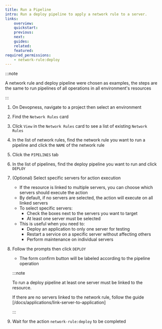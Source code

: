 ```yaml
---
title: Run a Pipeline
intro: Run a deploy pipeline to apply a network rule to a server.
links:
    overview:
    quickstart:
    previous:
    next:
    guides:
    related:
    featured:
required_permissions:
    - network-rule:deploy
---
```


:::note

A network rule and deploy pipeline were chosen as examples, the steps are the same to run pipelines of all operations in all environment's resources

:::

1. On Devopness, navigate to a project then select an environment
1. Find the `Network Rules` card
1. Click `View` in the `Network Rules` card to see a list of existing `Network Rules`
1. In the list of network rules, find the network rule you want to run a pipeline and click the `NAME` of the network rule
1. Click the `PIPELINES` tab
1. In the list of pipelines, find the deploy pipeline you want to run and click `DEPLOY`
1. (Optional) Select specific servers for action execution
    - If the resource is linked to multiple servers, you can choose which servers should execute the action
    - By default, if no servers are selected, the action will execute on all linked servers
    - To select specific servers:
        - Check the boxes next to the servers you want to target
        - At least one server must be selected
    - This is useful when you need to:
        - Deploy an application to only one server for testing
        - Restart a service on a specific server without affecting others
        - Perform maintenance on individual servers
1. Follow the prompts then click `DEPLOY`
    - The form confirm button will be labeled according to the pipeline operation

    :::note

    To run a deploy pipeline at least one server must be linked to the resource.

    If there are no servers linked to the network rule, follow the guide [/docs/applications/link-server-to-application]

    :::

1. Wait for the action `network-rule:deploy` to be completed
